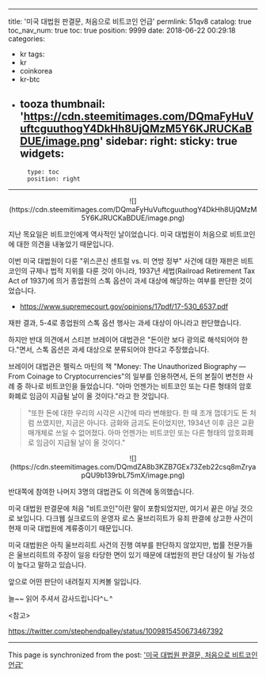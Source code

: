 
---
title: '미국 대법원 판결문, 처음으로 비트코인 언급'
permlink: 51qv8
catalog: true
toc_nav_num: true
toc: true
position: 9999
date: 2018-06-22 00:29:18
categories:
- kr
tags:
- kr
- coinkorea
- kr-btc
- tooza
thumbnail: 'https://cdn.steemitimages.com/DQmaFyHuVuftcguuthogY4DkHh8UjQMzM5Y6KJRUCKaBDUE/image.png'
sidebar:
    right:
        sticky: true
widgets:
    -
        type: toc
        position: right
---


<center>
![](https://cdn.steemitimages.com/DQmaFyHuVuftcguuthogY4DkHh8UjQMzM5Y6KJRUCKaBDUE/image.png)
</center>

지난 목요일은 비트코인에게 역사적인 날이었습니다. 미국 대법원이 처음으로 비트코인에 대한 의견을 내놓았기 때문입니다. 

이번 미국 대법원이 다룬 "위스콘신 센트럴 vs. 미 연방 정부" 사건에 대한 재판은 비트코인의 규제나 법적 지위를 다룬 것이 아니라, 1937년 세법(Railroad Retirement Tax Act of 1937)에 의거 종업원의 스톡 옵션이 과세 대상에 해당하는 여부를 판단한 것이었습니다.

- https://www.supremecourt.gov/opinions/17pdf/17-530_6537.pdf

재판 결과, 5-4로 종업원의 스톡 옵션 행사는 과세 대상이 아니라고 판단했습니다.

하지만 반대 의견에서 스티븐 브레이어 대법관은 "돈이란 보다 광의로 해석되어야 한다."면서, 스톡 옵션은 과세 대상으로 분류되어야 한다고 주장했습니다.

브레이어 대법관은 펠릭스 마틴의 책 "Money: The Unauthorized Biography — From Coinage to Cryptocurrencies"의 일부를 인용하면서, 돈의 본질이 변천한 사례 중 하나로 비트코인을 들었습니다. "아마 언젠가는 비트코인 또는 다른 형태의 암호화폐로 임금이 지급될 날이 올 것이다."라고 한 것입니다. 

>"또한 돈에 대한 우리의 시각은 시간에 따라 변해왔다. 한 때 조개 껍데기도 돈 처럼 쓰였지만, 지금은 아니다. 금화와 금괴도 돈이었지만, 1934년 이후 금은 교환 매개체로 쓰일 수 없어졌다. 아마 언젠가는 비트코인 또는 다른 형태의 암호화폐로 임금이 지급될 날이 올 것이다." 

<center>
![](https://cdn.steemitimages.com/DQmdZA8b3KZB7GEx73Zeb22csq8mZryapQU9b139rbL75mX/image.png)
</center>

반대쪽에 참여한 나머지 3명의 대법관도 이 의견에 동의했습니다.

미국 대법원 판결문에 처음  "비트코인"이란 말이 포함되었지만, 여기서 끝은 아닐 것으로 보입니다. 다크웹 실크로드의 운영자 로스 울브리히트가 유죄 판결에 상고한 사건이 현재 미국 대법원에 계류중이기 때문입니다. 

미국 대법원은 아직 울브리히트 사건의 진행 여부를 판단하지 않았지만, 법률 전문가들은 울브리히트의 주장이 일응 타당한 면이 있기 때문에 대법원의 판단 대상이 될 가능성이 높다고 말하고 있습니다.

앞으로 어떤 판단이 내려질지 지켜볼 일입니다.

늘~~ 읽어 주셔서 감사드립니다^ㄴ^

<참고>

https://twitter.com/stephendpalley/status/1009815450673467392

- - -

This page is synchronized from the post: ['미국 대법원 판결문, 처음으로 비트코인 언급'](https://steemit.com/@pius.pius/51qv8)
